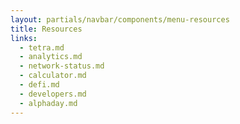 ```yaml
---
layout: partials/navbar/components/menu-resources
title: Resources
links:
  - tetra.md
  - analytics.md
  - network-status.md
  - calculator.md
  - defi.md
  - developers.md
  - alphaday.md
---
```

